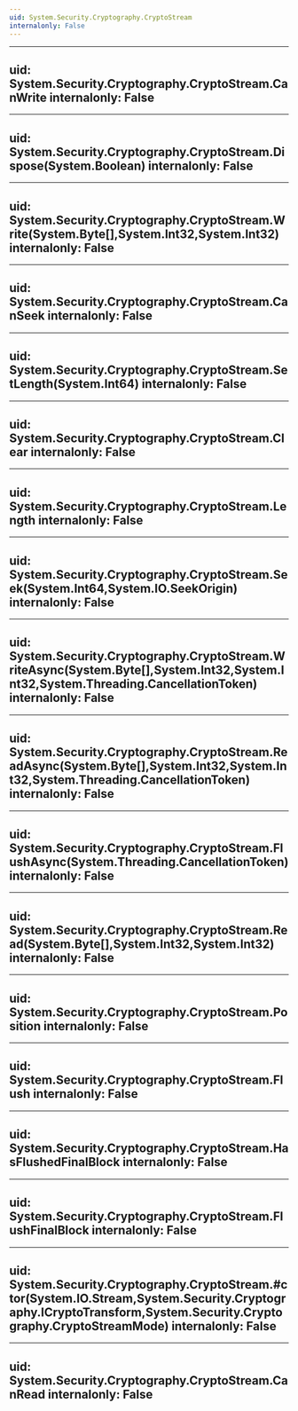 ```yaml
---
uid: System.Security.Cryptography.CryptoStream
internalonly: False
---
```


---
uid: System.Security.Cryptography.CryptoStream.CanWrite
internalonly: False
---

---
uid: System.Security.Cryptography.CryptoStream.Dispose(System.Boolean)
internalonly: False
---

---
uid: System.Security.Cryptography.CryptoStream.Write(System.Byte[],System.Int32,System.Int32)
internalonly: False
---

---
uid: System.Security.Cryptography.CryptoStream.CanSeek
internalonly: False
---

---
uid: System.Security.Cryptography.CryptoStream.SetLength(System.Int64)
internalonly: False
---

---
uid: System.Security.Cryptography.CryptoStream.Clear
internalonly: False
---

---
uid: System.Security.Cryptography.CryptoStream.Length
internalonly: False
---

---
uid: System.Security.Cryptography.CryptoStream.Seek(System.Int64,System.IO.SeekOrigin)
internalonly: False
---

---
uid: System.Security.Cryptography.CryptoStream.WriteAsync(System.Byte[],System.Int32,System.Int32,System.Threading.CancellationToken)
internalonly: False
---

---
uid: System.Security.Cryptography.CryptoStream.ReadAsync(System.Byte[],System.Int32,System.Int32,System.Threading.CancellationToken)
internalonly: False
---

---
uid: System.Security.Cryptography.CryptoStream.FlushAsync(System.Threading.CancellationToken)
internalonly: False
---

---
uid: System.Security.Cryptography.CryptoStream.Read(System.Byte[],System.Int32,System.Int32)
internalonly: False
---

---
uid: System.Security.Cryptography.CryptoStream.Position
internalonly: False
---

---
uid: System.Security.Cryptography.CryptoStream.Flush
internalonly: False
---

---
uid: System.Security.Cryptography.CryptoStream.HasFlushedFinalBlock
internalonly: False
---

---
uid: System.Security.Cryptography.CryptoStream.FlushFinalBlock
internalonly: False
---

---
uid: System.Security.Cryptography.CryptoStream.#ctor(System.IO.Stream,System.Security.Cryptography.ICryptoTransform,System.Security.Cryptography.CryptoStreamMode)
internalonly: False
---

---
uid: System.Security.Cryptography.CryptoStream.CanRead
internalonly: False
---
